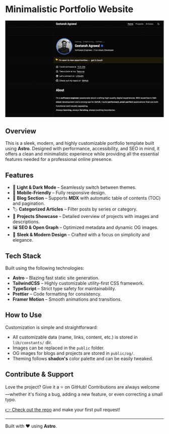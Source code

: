 # Minimalistic Portfolio Website

![Screenshot](./public/screenshot-dark.png)

## Overview
This is a sleek, modern, and highly customizable portfolio template built using **Astro**. Designed with performance, accessibility, and SEO in mind, it offers a clean and minimalistic experience while providing all the essential features needed for a professional online presence.

## Features
- 🌙 **Light & Dark Mode** – Seamlessly switch between themes.
- 📱 **Mobile-Friendly** – Fully responsive design.
- 📖 **Blog Section** – Supports **MDX** with automatic table of contents (TOC) and pagination.
- 🏷️ **Categorized Articles** – Filter posts by series or category.
- 🚀 **Projects Showcase** – Detailed overview of projects with images and descriptions.
- 🖼️ **SEO & Open Graph** – Optimized metadata and dynamic OG images.
- 🎨 **Sleek & Modern Design** – Crafted with a focus on simplicity and elegance.

## Tech Stack
Built using the following technologies:

- **Astro** – Blazing fast static site generation.
- **TailwindCSS** – Highly customizable utility-first CSS framework.
- **TypeScript** – Strict type safety for maintainability.
- **Prettier** – Code formatting for consistency.
- **Framer Motion** – Smooth animations and transitions.

## How to Use
Customization is simple and straightforward:

- All customizable data (name, links, content, etc.) is stored in `lib/constants/` dir.
- Images can be replaced in the `public` folder.
- OG images for blogs and projects are stored in `public/og/`.
- Theming follows **shadcn's** color palette and can be easily tweaked.

## Contribute & Support
Love the project? Give it a ⭐ on GitHub! Contributions are always welcome—whether it's fixing a bug, adding a new feature, or even correcting a small typo.

[👉 Check out the repo](https://github.com/geetansh810/geetansh) and make your first pull request!

---

Built with ❤️ using **Astro**.
